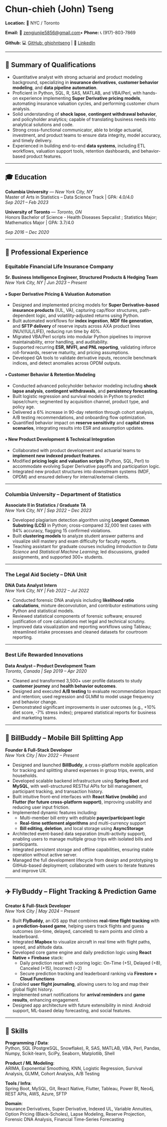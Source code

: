 # Chun-chieh (John) Tseng

**Location:** 📍 NYC / Toronto

**Email:** 📧 zengjunjie5856@gmail.com• **Phone:** 📞 (917)-803-7869 

**Github:** 💻 [GitHub: ghjohntseng](https://github.com/ghjohntseng) | 💼 [LinkedIn](https://www.linkedin.com/in/chunchieh-tseng)

---

## 🧠 Summary of Qualifications

- Quantitative analyst with strong actuarial and product modeling background, specializing in **insurance derivatives**, **customer behavior modeling**, and **data pipeline automation**.
- Proficient in Python, SQL, R, SAS, MATLAB, and VBA/Perl, with hands-on experience implementing **Super Derivative pricing models**, automating insurance valuation cycles, and performing customer churn analysis.
- Solid understanding of **shock lapse**, **contingent withdrawal behavior**, and policyholder analytics; capable of translating business needs into analytical solutions and code.
- Strong cross-functional communicator, able to bridge actuarial, investment, and product teams to ensure data integrity, model accuracy, and timely delivery.
- Experienced in building end-to-end **data systems**, including ETL workflows, valuation support tools, retention dashboards, and behavior-based product features.

---

## 🎓 Education

**Columbia University** — *New York City, NY*  
Master of Arts in Statistics – Data Science Track | GPA: 4.0/4.0  
*Sep 2021 – Feb 2023*

**University of Toronto** — *Toronto, ON*  
Honors Bachelor of Science - Health Diseases Sepcalist ; Statistics Major; Mathematics Major | GPA: 3.7/4.0 

*Sep 2016 – Dec 2020*

---

## 💼 Professional Experience

### **Equitable Financial Life Insurance Company**  
**Sr. Business Intelligence Engineer, Structured Products & Hedging Team**  
*New York City, NY | Jun 2023 – Present*

#### ▪ Super Derivative Pricing & Valuation Automation

- Designed and implemented pricing models for **Super Derivative-based insurance products** (IUL, VA), capturing cap/floor structures, path-dependent logic, and volatility-adjusted returns using Python.
- Built automated workflows for **index ingestion**, **MDF file generation**, and **SFTP delivery** of reserve inputs across AXA product lines (NUV/IUL/LIFE), reducing run time by 40%.
- Migrated VBA/Perl scripts into modular Python pipelines to improve maintainability, error handling, and auditability.
- Supported recurring **ESR, MVFI, and PNL reporting**, validating inforce roll-forwards, reserve maturity, and pricing assumptions.
- Developed QA tools to validate derivative inputs, reconcile benchmark indices, and detect anomalies across OPDM outputs.

#### ▪ Customer Behavior & Retention Modeling

- Conducted advanced policyholder behavior modeling including **shock lapse analysis**, **contingent withdrawals**, and **persistency forecasting**.
- Built logistic regression and survival models in Python to predict lapse/churn; segmented by acquisition channel, product type, and policy age.
- Delivered a 6% increase in 90-day retention through cohort analysis, A/B testing recommendations, and onboarding flow optimization.
- Quantified behavior impact on **reserve sensitivity** and **capital stress scenarios**, integrating results into ESR and assumption updates.

#### ▪ New Product Development & Technical Integration

- Collaborated with product development and actuarial teams to **implement new indexed product features**.
- Modified **pricing logic and valuation scripts** (Python, SQL, Perl) to accommodate evolving Super Derivative payoffs and participation logic.
- Integrated new product structures into downstream systems (MDF, OPDM) and ensured delivery for internal/external clients.

---

### **Columbia University – Department of Statistics**  
**Associate II in Statistics / Graduate TA**  
*New York City, NY | Sep 2022 – Dec 2023*

- Developed plagiarism detection algorithm using **Longest Common Substring (LCS)** in Python; cross-compared 32,000 test cases with 94% accuracy, flagging 15 confirmed violations.
- Built **clustering models** to analyze student answer patterns and visualize skill mastery and exam difficulty for faculty reports.
- Teaching assistant for graduate courses including *Introduction to Data Science* and *Statistical Machine Learning*; led discussions, graded assignments, and supported 300+ students.

---

### **The Legal Aid Society – DNA Unit**  
**DNA Data Analyst Intern**  
*New York City, NY | Feb 2022 – Jul 2022*

- Conducted forensic DNA analysis including **likelihood ratio calculations**, mixture deconvolution, and contributor estimations using Python and statistical models.
- Reviewed statistical components of forensic software; ensured justification of core calculations met legal and technical scrutiny.
- Improved data visualization and reporting workflows using Tableau; streamlined intake processes and cleaned datasets for courtroom reporting.

---

### **Best Life Rewarded Innovations**  
**Data Analyst – Product Development Team**  
*Toronto, Canada | Sep 2019 – Apr 2020*

- Cleaned and transformed 3,500+ user profile datasets to study **customer journey** and **health behavior outcomes**.
- Designed and executed **A/B testing** to evaluate recommendation impact and retention; used regression and GLMM to model usage frequency and behavior change.
- Demonstrated significant improvements in user outcomes (e.g., +10% diet score, -7% stress index); prepared statistical reports for business and marketing teams.

---

## 📱 BillBuddy – Mobile Bill Splitting App

**Founder & Full-Stack Developer**  
*New York City | Nov 2022 – Present*

- Designed and launched **BillBuddy**, a cross-platform mobile application for tracking and splitting shared expenses in group trips, events, and households.
- Developed scalable backend infrastructure using **Spring Boot** and **MySQL**, with well-structured RESTful APIs for bill management, participant tracking, and transaction history.
- Built intuitive front-end interfaces with **React Native (mobile)** and **Flutter (for future cross-platform support)**, improving usability and reducing user input friction.
- Implemented dynamic features including:
  - Multi-member bill entry with editable **payer/participant logic**
  - **Real-time settlement algorithms** and multi-currency support
  - **Bill editing, deletion**, and local storage using **AsyncStorage**
- Architected event-based data separation (multi-activity support), enabling users to manage multiple group trips with isolated bills and participants.
- Integrated persistent storage and offline capabilities, ensuring stable operation without active server.
- Managed the full development lifecycle from design and prototyping to GitHub-based deployment; collaborated with users to iterate features and improve UX.

---

## ✈️ FlyBuddy – Flight Tracking & Prediction Game

**Creator & Full-Stack Developer**  
*New York City | May 2024 – Present*

- Built **FlyBuddy**, an iOS app that combines **real-time flight tracking** with a **prediction-based game**, helping users track flights and guess outcomes (on-time, delayed, canceled) to earn points and climb a leaderboard.
- Integrated **Mapbox** to visualize aircraft in real time with flight paths, speed, and altitude data.
- Developed core game engine and daily prediction logic using **React Native + Firebase** stack:
  - Daily prediction reset with scoring logic: On-Time (+5), Delayed (+8), Canceled (+15), Incorrect (−2)
  - Secure prediction tracking and leaderboard ranking via **Firestore + Cloud Functions**
- Enabled **user flight journaling**, allowing users to log and map their global flight history.
- Implemented smart notifications for **arrival reminders** and **game results**, enhancing engagement.
- Designed app architecture with future extensibility in mind: Android support, ML-based delay forecasting, and social features.

---

## 🧰 Skills

**Programming / Data**:  
Python, SQL (PostgreSQL, Snowflake), R, SAS, MATLAB, VBA, Perl, Pandas, Numpy, Scikit-learn, SciPy, Seaborn, Matplotlib, Shell

**Product / ML Modeling**:  
ARIMA, Exponential Smoothing, KNN, Logistic Regression, Survival Analysis, GLMM, Cohort Analysis, A/B Testing

**Tools / Infra**:  
Spring Boot, MySQL, Git, React Native, Flutter, Tableau, Power BI, Neo4j, REST APIs, AWS, Azure, SFTP

**Domain**:  
Insurance Derivatives, Super Derivative, Indexed UL, Variable Annuities, Option Pricing (Black-Scholes), Lapse Modeling, Reserve Projection, Forensic DNA Analysis, Financial Time-Series Forecasting